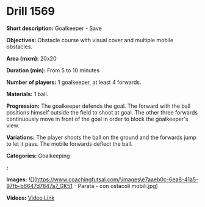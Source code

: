 # Drill 1569

**Short description:**
Goalkeeper - Save

**Objectives:**
Obstacle course with visual cover and multiple mobile obstacles.

**Area (mxm):**
20x20

**Duration (min):**
From 5 to 10 minutes

**Number of players:**
1 goalkeeper, at least 4 forwards.

**Materials:**
1 ball.

**Progression:**
The goalkeeper defends the goal. The forward with the ball positions himself outside the field to shoot at goal. The other three forwards continuously move in front of the goal in order to block the goalkeeper's view.

**Variations:**
The player shoots the ball on the ground and the forwards jump to let it pass. The mobile forwards deflect the ball.

**Categories:**
Goalkeeping

**:**


**Images:**
![](https://www.coachingfutsal.com/\images\e7aaeb0c-6ea8-41a5-97fb-b6647d7847a7_GK51 - Parata - con ostacoli mobili.jpg)

**Videos:**
[Video Link](https://www.youtube.com/embed/-eWZRW7pHbs)

